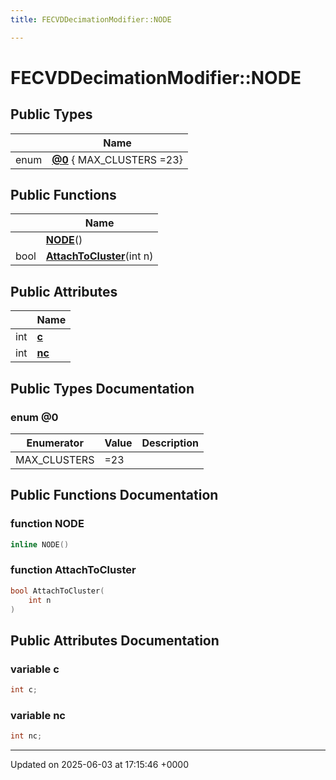 ```yaml
---
title: FECVDDecimationModifier::NODE

---
```


# FECVDDecimationModifier::NODE





## Public Types

|                | Name           |
| -------------- | -------------- |
| enum| **[@0](../Classes/classFECVDDecimationModifier_1_1NODE.md#enum-@0)** { MAX_CLUSTERS =23} |

## Public Functions

|                | Name           |
| -------------- | -------------- |
| | **[NODE](../Classes/classFECVDDecimationModifier_1_1NODE.md#function-node)**() |
| bool | **[AttachToCluster](../Classes/classFECVDDecimationModifier_1_1NODE.md#function-attachtocluster)**(int n) |

## Public Attributes

|                | Name           |
| -------------- | -------------- |
| int | **[c](../Classes/classFECVDDecimationModifier_1_1NODE.md#variable-c)**  |
| int | **[nc](../Classes/classFECVDDecimationModifier_1_1NODE.md#variable-nc)**  |

## Public Types Documentation

### enum @0

| Enumerator | Value | Description |
| ---------- | ----- | ----------- |
| MAX_CLUSTERS | =23|   |




## Public Functions Documentation

### function NODE

```cpp
inline NODE()
```


### function AttachToCluster

```cpp
bool AttachToCluster(
    int n
)
```


## Public Attributes Documentation

### variable c

```cpp
int c;
```


### variable nc

```cpp
int nc;
```


-------------------------------

Updated on 2025-06-03 at 17:15:46 +0000